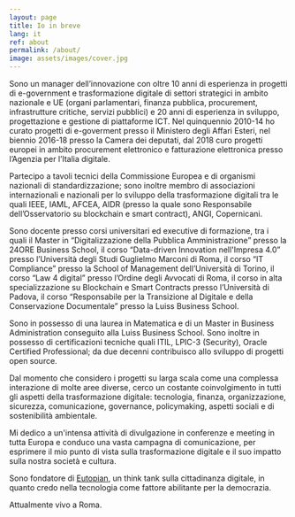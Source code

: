 ```yaml
---
layout: page
title: Io in breve
lang: it
ref: about
permalink: /about/
image: assets/images/cover.jpg
---
```


Sono un manager dell’innovazione con oltre 10 anni di esperienza in progetti di e-government e trasformazione digitale di settori strategici in ambito nazionale e UE (organi parlamentari, finanza pubblica, procurement, infrastrutture critiche, servizi pubblici) e 20 anni di esperienza in sviluppo, progettazione e gestione di piattaforme ICT. Nel quinquennio 2010-14 ho curato progetti di e-goverment presso il Ministero degli Affari Esteri, nel biennio 2016-18 presso la Camera dei deputati, dal 2018 curo progetti europei in ambito procurement elettronico e fatturazione elettronica presso l’Agenzia per l’Italia digitale.

Partecipo a tavoli tecnici della Commissione Europea e di organismi nazionali di standardizzazione; sono inoltre membro di associazioni internazionali e nazionali per lo sviluppo della trasformazione digitali tra le quali IEEE, IAML, AFCEA, AIDR (presso la quale sono Responsabile dell’Osservatorio su blockchain e smart contract), ANGI, Copernicani.

Sono docente presso corsi universitari ed executive di formazione, tra i quali il Master in “Digitalizzazione della Pubblica Amministrazione” presso la 24ORE Business School, il corso “Data-driven Innovation nell'Impresa 4.0” presso l’Università degli Studi Guglielmo Marconi di Roma, il corso “IT Compliance” presso la School of Management dell’Università di Torino, il corso “Law 4 digital” presso l’Ordine degli Avvocati di Roma, il corso in alta specializzazione su Blockchain e Smart Contracts presso l’Università di Padova, il corso “Responsabile per la Transizione al Digitale e della Conservazione Documentale” presso la Luiss Business School.

Sono in possesso di una laurea in Matematica e di un Master in Business Administration conseguito alla Luiss Business School. Sono inoltre in possesso di certificazioni tecniche quali ITIL, LPIC-3 (Security), Oracle Certified Professional; da due decenni contribuisco allo sviluppo di progetti open source.

Dal momento che considero i progetti su larga scala come una complessa interazione di molte aree diverse, cerco un costante coinvolgimento in tutti gli aspetti della trasformazione digitale: tecnologia, finanza, organizzazione, sicurezza, comunicazione, governance, policymaking, aspetti sociali e di sostenibilità ambientale.

Mi dedico a un'intensa attività di divulgazione in conferenze e meeting in tutta Europa e conduco una vasta campagna di comunicazione, per esprimere il mio punto di vista sulla trasformazione digitale e il suo impatto sulla nostra società e cultura.

Sono fondatore di <a href="https://eutopian.eu" target="_blank">Eutopian</a>, un think tank sulla cittadinanza digitale, in quanto credo nella tecnologia come fattore abilitante per la democrazia.

Attualmente vivo a Roma.
